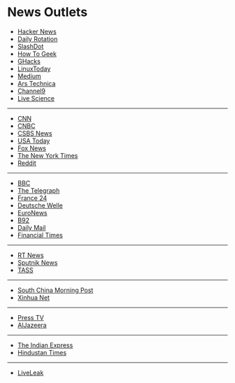 # News Outlets

* [Hacker News](https://news.ycombinator.com/)
* [Daily Rotation](http://www.dailyrotation.com/)
* [SlashDot](https://slashdot.org/)
* [How To Geek](http://www.howtogeek.com/)
* [GHacks](http://www.ghacks.net/)
* [LinuxToday](http://www.linuxtoday.com/)
* [Medium](https://medium.com/)
* [Ars Technica](https://arstechnica.com/)
* [Channel9](https://channel9.msdn.com/)
* [Live Science](https://www.livescience.com/news)

<hr>

* [CNN](https://edition.cnn.com/world)
* [CNBC](https://www.cnbc.com/world-news/)
* [CSBS News](https://www.cbsnews.com/world/)
* [USA Today](https://usatoday.com/)
* [Fox News](https://www.foxnews.com/world)
* [The New York Times](https://www.nytimes.com/section/world)
* [Reddit](https://www.reddit.com/r/worldnews/)

<hr>

* [BBC](http://www.bbc.co.uk/news/world/) 
* [The Telegraph](https://www.telegraph.co.uk/news/world/)
* [France 24](https://www.france24.com/en/)
* [Deutsche Welle](https://www.dw.com/en/top-stories/world/s-1429)
* [EuroNews](https://www.euronews.com/news/international)
* [B92](https://www.b92.net/eng/news/world.php)
* [Daily Mail](https://www.dailymail.co.uk/news/worldnews/index.html)
* [Financial Times](https://www.ft.com/world)

<hr>

* [RT News](http://rt.com/news/)
* [Sputnik News](https://sputniknews.com/)
* [TASS](http://tass.com/world)

<hr>

* [South China Morning Post](http://www.scmp.com/news/world)
* [Xinhua Net](http://www.xinhuanet.com/english/world/index.htm)

<hr>

* [Press TV](https://www.presstv.com/)
* [AlJazeera](https://www.aljazeera.com/news/)

<hr>

* [The Indian Express](https://indianexpress.com/section/world/)
* [Hindustan Times](https://www.hindustantimes.com/world-news/)

<hr>

* [LiveLeak](https://www.liveleak.com/c/news)
